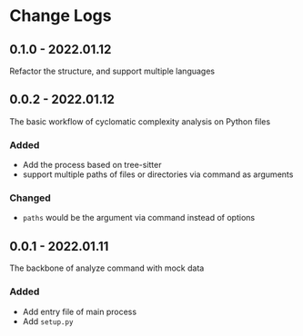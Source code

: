 # Change Logs

## 0.1.0 - 2022.01.12
Refactor the structure, and support multiple languages

## 0.0.2 - 2022.01.12
The basic workflow of cyclomatic complexity analysis on Python files
### Added
- Add the process based on tree-sitter
- support multiple paths of files or directories via command as arguments
### Changed
- `paths` would be the argument via command instead of options

## 0.0.1 - 2022.01.11
The backbone of analyze command with mock data
### Added
- Add entry file of main process
- Add `setup.py`
